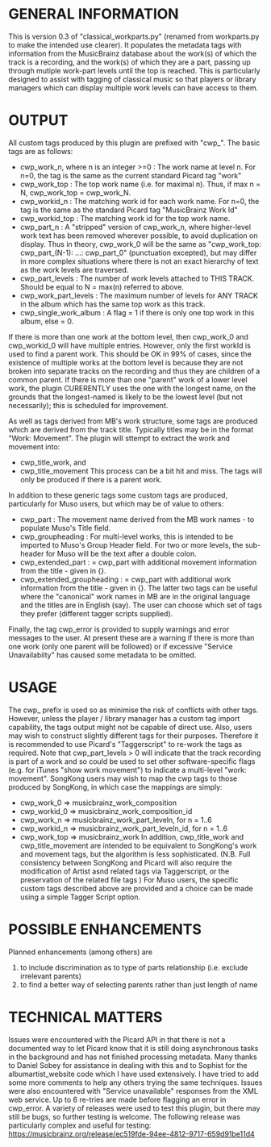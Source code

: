 # GENERAL INFORMATION
This is version 0.3 of "classical_workparts.py" (renamed from workparts.py to make the intended use clearer).
It populates the metadata tags with information from the MusicBrainz database about the work(s) of which the track is a recording, and the work(s) of which they are a part, passing up through mutiple work-part levels until the top is reached.
This is particularly designed to assist with tagging of classical music so that players or library managers which can display multiple work levels can have access to them.

# OUTPUT 
All custom tags produced by this plugin are prefixed with "cwp_". The basic tags are as follows:
- cwp_work_n, where n is an integer >=0 : The work name at level n. For n=0, the tag is the same as the current standard Picard tag "work"
- cwp_work_top : The top work name (i.e. for maximal n). Thus, if max n = N, cwp_work_top = cwp_work_N.
- cwp_workid_n : The matching work id for each work name. For n=0, the tag is the same as the standard Picard tag "MusicBrainz Work Id"
- cwp_workid_top : The matching work id for the top work name.
- cwp_part_n : A "stripped" version of cwp_work_n, where higher-level work text has been removed wherever possible, to avoid duplication on display.
	Thus in theory, cwp_work_0 will be the same as "cwp_work_top: cwp_part_(N-1): ...: cwp_part_0" (punctuation excepted), but may differ in more complex situations where there is not an exact hierarchy of text as the work levels are traversed.
- cwp_part_levels : The number of work levels attached to THIS TRACK. Should be equal to N = max(n) referred to above.
- cwp_work_part_levels : The maximum number of levels for ANY TRACK in the album which has the same top work as this track.
- cwp_single_work_album : A flag = 1 if there is only one top work in this album, else = 0.

If there is more than one work at the bottom level, then cwp_work_0 and cwp_workid_0 will have multiple entries. However, only the first workId is used to find a parent work. This should be OK in 99% of cases, since the existence of multiple works at the bottom level is because they are not broken into separate tracks on the recording and thus they are children of a common parent.
If there is more than one "parent" work of a lower level work, the plugin CURERENTLY uses the one with the longest name, on the grounds that the longest-named is likely to be the lowest level (but not necessarily); this is scheduled for improvement.

As well as tags derived from MB's work structure, some tags are produced which are derived from the track title. Typically titles may be in the format "Work: Movement". The plugin will sttempt to extract the work and movement into:
- cwp_title_work, and
- cwp_title_movement
This process can be a bit hit and miss. The tags will only be produced if there is a parent work.

In addition to these generic tags some custom tags are produced, particularly for Muso users, but which may be of value to others:
- cwp_part : The movement name derived from the MB work names - to populate Muso's Title field.
- cwp_groupheading : For multi-level works, this is intended to be imported to Muso's Group Header field. For two or more levels, the sub-header for Muso will be the text after a double colon.
- cwp_extended_part : = cwp_part with additional movement information from the title - given in {}.
- cwp_extended_groupheading : = cwp_part with additional work information from the title - given in {}.
The latter two tags can be useful where the "canonical" work names in MB are in the original language and the titles are in English (say). The user can choose which set of tags they prefer (different tagger scripts supplied).

Finally, the tag cwp_error is provided to supply warnings and error messages to the user. At present these are a warning if there is more than one work (only one parent will be followed) or if excessive "Service Unavailabilty" has caused some metadata to be omitted.


# USAGE
The cwp_ prefix is used so as minimise the risk of conflicts with other tags. However, unless the player / library manager has a custom tag import capability, the tags output might not be capable of direct use. Also, users may wish to construct slightly different tags for their purposes. Therefore it is recommended to use Picard's "Taggerscript" to re-work the tags as required.
Note that cwp_part_levels > 0 will indicate that the track recording is part of a work and so could be used to set other software-specific flags (e.g. for iTunes "show work movement") to indicate a multi-level "work: movement".
SongKong users may wish to map the cwp tags to those produced by SongKong, in which case the mappings are simply:
- cwp_work_0 => musicbrainz_work_composition
- cwp_workid_0 => musicbrainz_work_composition_id
- cwp_work_n => musicbrainz_work_part_leveln, for n = 1..6
- cwp_workid_n => musicbrainz_work_part_leveln_id, for n = 1..6
- cwp_work_top => musicbrainz_work 
In addition, cwp_title_work and cwp_title_movement are intended to be equivalent to SongKong's work and movement tags, but the algorithm is less sophisticated.
(N.B. Full consistency between SongKong and Picard will also require the modification of Artist asnd related tags via Taggerscript, or the preservation of the related file tags )
For Muso users, the specific custom tags described above are provided and a choice can be made using a simple Tagger Script option.

# POSSIBLE ENHANCEMENTS
Planned enhancements (among others) are 
1. to include discrimination as to type of parts relationship (i.e. exclude irrelevant parents)
2. to find a better way of selecting parents rather than just length of name

# TECHNICAL MATTERS
Issues were encountered with the Picard API in that there is not a documented way to let Picard know that it is still doing asynchronous tasks in the background and has not finished processing metadata. Many thanks to Daniel Sobey for assistance in dealing with this and to Sophist for the albumartist_website code which I have used extensively. I have tried to add some more comments to help any others trying the same techniques.
Issues were also encountered with "Service unavailable" responses from the XML web service. Up to 6 re-tries are made before flagging an error in cwp_error.
A variety of releases were used to test this plugin, but there may still be bugs, so further testing is welcome. The following release was particularly complex and useful for testing: https://musicbrainz.org/release/ec519fde-94ee-4812-9717-659d91be11d4